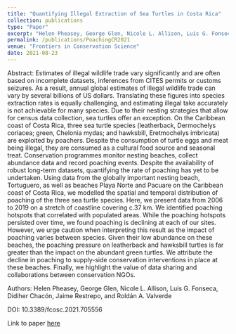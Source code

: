 ```yaml
---
title: "Quantifying Illegal Extraction of Sea Turtles in Costa Rica"
collection: publications
type: "Paper"
excerpt: "Helen Pheasey, George Glen, Nicole L. Allison, Luis G. Fonseca, Didiher Chacón, Jaime Restrepo, and Roldán A. Valverde"
permalink: /publications/PoachingCR2021
venue: "Frontiers in Conservation Science"
date: 2021-08-23
---
```


Abstract: 
Estimates of illegal wildlife trade vary significantly and are often based on incomplete datasets, inferences from CITES permits or customs seizures. As a result, annual global estimates of illegal wildlife trade can vary by several billions of US dollars. Translating these figures into species extraction rates is equally challenging, and estimating illegal take accurately is not achievable for many species. Due to their nesting strategies that allow for census data collection, sea turtles offer an exception. On the Caribbean coast of Costa Rica, three sea turtle species (leatherback, Dermochelys coriacea; green, Chelonia mydas; and hawksbill, Eretmochelys imbricata) are exploited by poachers. Despite the consumption of turtle eggs and meat being illegal, they are consumed as a cultural food source and seasonal treat. Conservation programmes monitor nesting beaches, collect abundance data and record poaching events. Despite the availability of robust long-term datasets, quantifying the rate of poaching has yet to be undertaken. Using data from the globally important nesting beach, Tortuguero, as well as beaches Playa Norte and Pacuare on the Caribbean coast of Costa Rica, we modelled the spatial and temporal distribution of poaching of the three sea turtle species. Here, we present data from 2006 to 2019 on a stretch of coastline covering c.37 km. We identified poaching hotspots that correlated with populated areas. While the poaching hotspots persisted over time, we found poaching is declining at each of our sites. However, we urge caution when interpreting this result as the impact of poaching varies between species. Given their low abundance on these beaches, the poaching pressure on leatherback and hawksbill turtles is far greater than the impact on the abundant green turtles. We attribute the decline in poaching to supply-side conservation interventions in place at these beaches. Finally, we highlight the value of data sharing and collaborations between conservation NGOs.

Authors: Helen Pheasey, George Glen, Nicole L. Allison, Luis G. Fonseca, Didiher Chacón, Jaime Restrepo, and Roldán A. Valverde

DOI: 10.3389/fcosc.2021.705556

Link to paper [here](http://constantin-george.github.io/files/Pheasey2021-PoachingCR.pdf)
